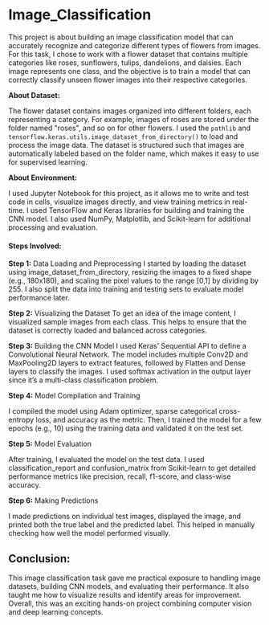 # Image_Classification
This project is about building an image classification model that can accurately recognize and categorize different types of flowers from images. For this task, I chose to work with a flower dataset that contains multiple categories like roses, sunflowers, tulips, dandelions, and daisies. Each image represents one class, and the objective is to train a model that can correctly classify unseen flower images into their respective categories.

**About Dataset:**

The flower dataset contains images organized into different folders, each representing a category. For example, images of roses are stored under the folder named "roses", and so on for other flowers. I used the `pathlib` and `tensorflow.keras.utils.image_dataset_from_directory()` to load and process the image data. The dataset is structured such that images are automatically labeled based on the folder name, which makes it easy to use for supervised learning.

**About Environment:**

I used Jupyter Notebook for this project, as it allows me to write and test code in cells, visualize images directly, and view training metrics in real-time. I used TensorFlow and Keras libraries for building and training the CNN model. I also used NumPy, Matplotlib, and Scikit-learn for additional processing and evaluation.

#### Steps Involved:

**Step 1:** Data Loading and Preprocessing
I started by loading the dataset using image_dataset_from_directory, resizing the images to a fixed shape (e.g., 180x180), and scaling the pixel values to the range [0,1] by dividing by 255. I also split the data into training and testing sets to evaluate model performance later.

**Step 2:** Visualizing the Dataset
To get an idea of the image content, I visualized sample images from each class. This helps to ensure that the dataset is correctly loaded and balanced across categories.

**Step 3:** Building the CNN Model
I used Keras’ Sequential API to define a Convolutional Neural Network. The model includes multiple Conv2D and MaxPooling2D layers to extract features, followed by Flatten and Dense layers to classify the images. I used softmax activation in the output layer since it’s a multi-class classification problem.

**Step 4:** Model Compilation and Training

I compiled the model using Adam optimizer, sparse categorical cross-entropy loss, and accuracy as the metric. Then, I trained the model for a few epochs (e.g., 10) using the training data and validated it on the test set.

**Step 5:** Model Evaluation

After training, I evaluated the model on the test data. I used classification_report and confusion_matrix from Scikit-learn to get detailed performance metrics like precision, recall, f1-score, and class-wise accuracy.

**Step 6:** Making Predictions

I made predictions on individual test images, displayed the image, and printed both the true label and the predicted label. This helped in manually checking how well the model performed visually.

## Conclusion:

This image classification task gave me practical exposure to handling image datasets, building CNN models, and evaluating their performance. It also taught me how to visualize results and identify areas for improvement. Overall, this was an exciting hands-on project combining computer vision and deep learning concepts.
